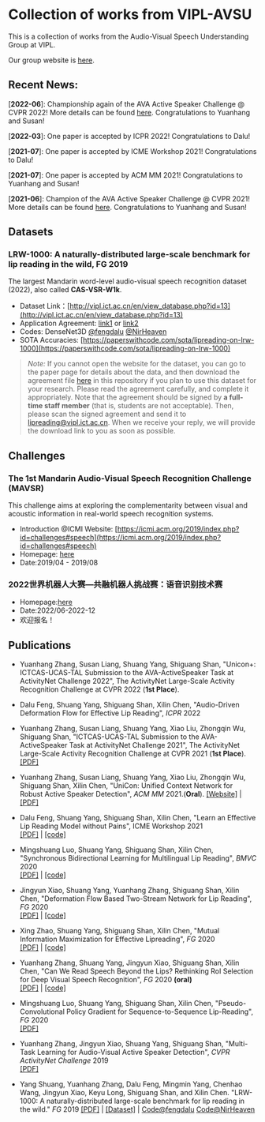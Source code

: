 # Collection of works from VIPL-AVSU

This is a collection of works from the Audio-Visual Speech Understanding Group at VIPL.

Our group website is [here](http://vipl.ict.ac.cn/en/team.php?id=9).

## Recent News: 
[**2022-06**]: Championship again of the AVA Active Speaker Challenge @ CVPR 2022! More details can be found [here](https://research.google.com/ava/challenge.html). Congratulations to Yuanhang and Susan!

[**2022-03**]: One paper is accepted by ICPR 2022! Congratulations to Dalu!

[**2021-07**]: One paper is accepted by ICME Workshop 2021! Congratulations to Dalu!

[**2021-07**]: One paper is accepted by ACM MM 2021! Congratulations to Yuanhang and Susan!

[**2021-06**]: Champion of the AVA Active Speaker Challenge @ CVPR 2021! More details can be found [here](https://research.google.com/ava/challenge.html). Congratulations to Yuanhang and Susan!

## Datasets

### LRW-1000: A naturally-distributed large-scale benchmark for lip reading in the wild, FG 2019
  The largest Mandarin word-level audio-visual speech recognition dataset (2022), also called **CAS-VSR-W1k**.
  * Dataset Link：[http://vipl.ict.ac.cn/en/view_database.php?id=13](http://vipl.ict.ac.cn/en/view_database.php?id=13)  
  * Application Agreement: [link1](https://vipl.ict.ac.cn/uploadfile/upload/2019120612315190.pdf) or [link2](https://github.com/VIPL-Audio-Visual-Speech-Understanding/AVSU-VIPL/blob/master/LRW-1000-Release%20Agreement.pdf) 
  * Codes: DenseNet3D [@fengdalu](https://github.com/VIPL-Audio-Visual-Speech-Understanding/Lipreading-DenseNet3D) [@NirHeaven](https://github.com/NirHeaven/D3D)
  * SOTA Accuracies: [https://paperswithcode.com/sota/lipreading-on-lrw-1000](https://paperswithcode.com/sota/lipreading-on-lrw-1000)
  > *Note:* If you cannot open the website for the dataset, you can go to the paper page for details about the data, and then download the agreement file [here](https://github.com/VIPL-Audio-Visual-Speech-Understanding/AVSU-VIPL/blob/master/LRW-1000-Release%20Agreement.pdf) in this repository if you plan to use this dataset for your research. Please read the agreement carefully, and complete it appropriately. Note that the agreement should be signed by **a full-time staff member** (that is, students are not acceptable). Then, please scan the signed agreement and send it to lipreading@vipl.ict.ac.cn. When we receive your reply, we will provide the download link to you as soon as possible. 

## Challenges

### The 1st Mandarin Audio-Visual Speech Recognition Challenge (MAVSR)
  This challenge aims at exploring the complementarity between visual and acoustic information in real-world speech recognition systems.
  * Introduction @ICMI Website: [https://icmi.acm.org/2019/index.php?id=challenges#speech](https://icmi.acm.org/2019/index.php?id=challenges#speech)
  * Homepage: [here](https://vipl.ict.ac.cn/zygx/lthjs/202206/t20220605_37899.html)
  * Date:2019/04 - 2019/08

### 2022世界机器人大赛—共融机器人挑战赛：语音识别技术赛
  * Homepage:[here](http://www.worldrobotconference.com/cn/about/139.html)
  * Date:2022/06-2022-12
  * 欢迎报名！
  
## Publications

* Yuanhang Zhang, Susan Liang, Shuang Yang, Shiguang Shan, "Unicon+: ICTCAS-UCAS-TAL Submission to the AVA-ActiveSpeaker Task at ActivityNet Challenge 2022", The ActivityNet Large-Scale Activity Recognition Challenge at CVPR 2022 (**1st Place**).

* Dalu Feng, Shuang Yang, Shiguang Shan, Xilin Chen, "Audio-Driven Deformation Flow for Effective Lip Reading", *ICPR* 2022

* Yuanhang Zhang, Susan Liang, Shuang Yang, Xiao Liu, Zhongqin Wu, Shiguang Shan, "ICTCAS-UCAS-TAL Submission to the AVA-ActiveSpeaker Task at ActivityNet Challenge 2021", The ActivityNet Large-Scale Activity Recognition Challenge at CVPR 2021 (**1st Place**). [[PDF]](http://static.googleusercontent.com/media/research.google.com/zh-CN//ava/2021/S1_ICTCAS-UCAS-TAL.pdf)

* Yuanhang Zhang, Susan Liang, Shuang Yang, Xiao Liu, Zhongqin Wu, Shiguang Shan, Xilin Chen, "UniCon: Unified Context Network for Robust Active Speaker Detection", *ACM MM* 2021.(**Oral**). [[Website]](https://unicon-asd.github.io/) | [[PDF]](https://arxiv.org/pdf/2108.02607.pdf)

* Dalu Feng, Shuang Yang, Shiguang Shan, Xilin Chen, "Learn an Effective Lip Reading Model without Pains", ICME Workshop 2021  
   [[PDF]](https://arxiv.org/abs/2011.07557) |  [[code]](https://github.com/VIPL-Audio-Visual-Speech-Understanding/learn-an-effective-lip-reading-model-without-pains)

* Mingshuang Luo, Shuang Yang, Shiguang Shan, Xilin Chen, "Synchronous Bidirectional Learning for Multilingual Lip Reading", *BMVC* 2020  
    [[PDF]](https://vipl.ict.ac.cn/uploadfile/upload/2020093011033041.pdf)  | [[code]](https://github.com/luomingshuang/SBL_For_Multilingual_Lip_Reading)

* Jingyun Xiao, Shuang Yang, Yuanhang Zhang, Shiguang Shan, Xilin Chen, "Deformation Flow Based Two-Stream Network for Lip Reading", *FG* 2020  
    [[PDF]](https://vipl.ict.ac.cn/uploadfile/upload/2020071411144684.pdf) | [[code]](https://github.com/jingyunx/Deformation-Flow-Based-Two-stream-Network)

* Xing Zhao, Shuang Yang, Shiguang Shan, Xilin Chen, "Mutual Information Maximization for Effective Lipreading", *FG* 2020  
    [[PDF]](https://vipl.ict.ac.cn/uploadfile/upload/2020071411172971.pdf) | [[code]](https://github.com/xing96/MIM-lipreading)
  
* Yuanhang Zhang, Shuang Yang, Jingyun Xiao, Shiguang Shan, Xilin Chen, "Can We Read Speech Beyond the Lips? Rethinking RoI Selection for Deep Visual Speech Recognition", *FG* 2020 **(oral)**  
    [[PDF]](https://vipl.ict.ac.cn/uploadfile/upload/2020071411181845.pdf) | [[code]](https://github.com/VIPL-Audio-Visual-Speech-Understanding/deep-face-speechreading)
  
* Mingshuang Luo, Shuang Yang, Shiguang Shan, Xilin Chen, "Pseudo-Convolutional Policy Gradient for Sequence-to-Sequence Lip-Reading", *FG* 2020  
    [[PDF]](https://vipl.ict.ac.cn/uploadfile/upload/2020071411152795.pdf)
  
* Yuanhang Zhang, Jingyun Xiao, Shuang Yang, Shiguang Shan, "Multi-Task Learning for Audio-Visual Active Speaker Detection", *CVPR ActivityNet Challenge* 2019  
    [[PDF]](https://static.googleusercontent.com/media/research.google.com/zh-CN//ava/2019/Multi_Task_Learning_for_Audio_Visual_Active_Speaker_Detection.pdf)

* Yang Shuang, Yuanhang Zhang, Dalu Feng, Mingmin Yang, Chenhao Wang, Jingyun Xiao, Keyu Long, Shiguang Shan, and Xilin Chen. "LRW-1000: A naturally-distributed large-scale benchmark for lip reading in the wild." *FG* 2019 [[PDF]](https://arxiv.org/abs/1810.06990) | [[Dataset]](http://vipl.ict.ac.cn/en/view_database.php?id=13) | [Code@fengdalu](https://github.com/VIPL-Audio-Visual-Speech-Understanding/Lipreading-DenseNet3D) [Code@NirHeaven](https://github.com/NirHeaven/D3D)  

    
